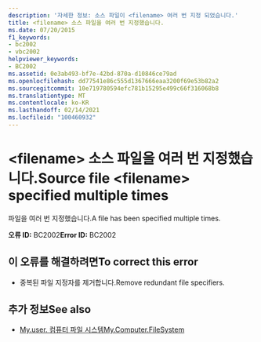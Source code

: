 ```yaml
---
description: '자세한 정보: 소스 파일이 <filename> 여러 번 지정 되었습니다.'
title: <filename> 소스 파일을 여러 번 지정했습니다.
ms.date: 07/20/2015
f1_keywords:
- bc2002
- vbc2002
helpviewer_keywords:
- BC2002
ms.assetid: 0e3ab493-bf7e-42bd-870a-d10846ce79ad
ms.openlocfilehash: dd77541e86c555d1367666eaa3200f69e53b82a2
ms.sourcegitcommit: 10e719780594efc781b15295e499c66f316068b8
ms.translationtype: MT
ms.contentlocale: ko-KR
ms.lasthandoff: 02/14/2021
ms.locfileid: "100460932"
---
```

# <a name="source-file-filename-specified-multiple-times"></a><span data-ttu-id="6027d-103">\<filename> 소스 파일을 여러 번 지정했습니다.</span><span class="sxs-lookup"><span data-stu-id="6027d-103">Source file \<filename> specified multiple times</span></span>

<span data-ttu-id="6027d-104">파일을 여러 번 지정했습니다.</span><span class="sxs-lookup"><span data-stu-id="6027d-104">A file has been specified multiple times.</span></span>  
  
 <span data-ttu-id="6027d-105">**오류 ID:** BC2002</span><span class="sxs-lookup"><span data-stu-id="6027d-105">**Error ID:** BC2002</span></span>  
  
## <a name="to-correct-this-error"></a><span data-ttu-id="6027d-106">이 오류를 해결하려면</span><span class="sxs-lookup"><span data-stu-id="6027d-106">To correct this error</span></span>  
  
- <span data-ttu-id="6027d-107">중복된 파일 지정자를 제거합니다.</span><span class="sxs-lookup"><span data-stu-id="6027d-107">Remove redundant file specifiers.</span></span>  
  
## <a name="see-also"></a><span data-ttu-id="6027d-108">추가 정보</span><span class="sxs-lookup"><span data-stu-id="6027d-108">See also</span></span>

- [<span data-ttu-id="6027d-109">My.user. 컴퓨터 파일 시스템</span><span class="sxs-lookup"><span data-stu-id="6027d-109">My.Computer.FileSystem</span></span>](xref:Microsoft.VisualBasic.FileIO.FileSystem)

